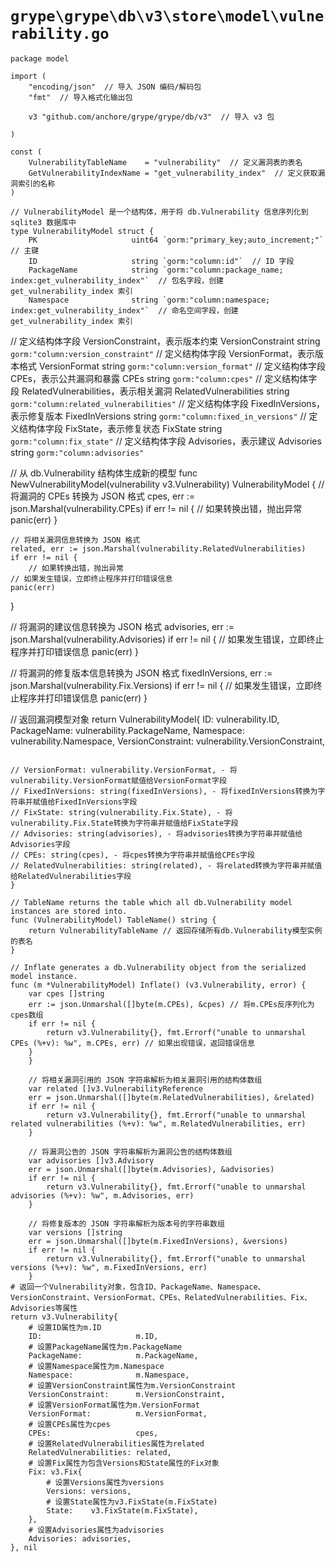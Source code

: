 # `grype\grype\db\v3\store\model\vulnerability.go`

```
package model

import (
	"encoding/json"  // 导入 JSON 编码/解码包
	"fmt"  // 导入格式化输出包

	v3 "github.com/anchore/grype/grype/db/v3"  // 导入 v3 包

)

const (
	VulnerabilityTableName    = "vulnerability"  // 定义漏洞表的表名
	GetVulnerabilityIndexName = "get_vulnerability_index"  // 定义获取漏洞索引的名称
)

// VulnerabilityModel 是一个结构体，用于将 db.Vulnerability 信息序列化到 sqlite3 数据库中
type VulnerabilityModel struct {
	PK                     uint64 `gorm:"primary_key;auto_increment;"`  // 主键
	ID                     string `gorm:"column:id"`  // ID 字段
	PackageName            string `gorm:"column:package_name; index:get_vulnerability_index"`  // 包名字段，创建 get_vulnerability_index 索引
	Namespace              string `gorm:"column:namespace; index:get_vulnerability_index"`  // 命名空间字段，创建 get_vulnerability_index 索引
```
// 定义结构体字段 VersionConstraint，表示版本约束
VersionConstraint      string `gorm:"column:version_constraint"`
// 定义结构体字段 VersionFormat，表示版本格式
VersionFormat          string `gorm:"column:version_format"`
// 定义结构体字段 CPEs，表示公共漏洞和暴露
CPEs                   string `gorm:"column:cpes"`
// 定义结构体字段 RelatedVulnerabilities，表示相关漏洞
RelatedVulnerabilities string `gorm:"column:related_vulnerabilities"`
// 定义结构体字段 FixedInVersions，表示修复版本
FixedInVersions        string `gorm:"column:fixed_in_versions"`
// 定义结构体字段 FixState，表示修复状态
FixState               string `gorm:"column:fix_state"`
// 定义结构体字段 Advisories，表示建议
Advisories             string `gorm:"column:advisories"`

// 从 db.Vulnerability 结构体生成新的模型
func NewVulnerabilityModel(vulnerability v3.Vulnerability) VulnerabilityModel {
    // 将漏洞的 CPEs 转换为 JSON 格式
    cpes, err := json.Marshal(vulnerability.CPEs)
    if err != nil {
        // 如果转换出错，抛出异常
        panic(err)
    }

    // 将相关漏洞信息转换为 JSON 格式
    related, err := json.Marshal(vulnerability.RelatedVulnerabilities)
    if err != nil {
        // 如果转换出错，抛出异常
	// 如果发生错误，立即终止程序并打印错误信息
	panic(err)
}

// 将漏洞的建议信息转换为 JSON 格式
advisories, err := json.Marshal(vulnerability.Advisories)
if err != nil {
	// 如果发生错误，立即终止程序并打印错误信息
	panic(err)
}

// 将漏洞的修复版本信息转换为 JSON 格式
fixedInVersions, err := json.Marshal(vulnerability.Fix.Versions)
if err != nil {
	// 如果发生错误，立即终止程序并打印错误信息
	panic(err)
}

// 返回漏洞模型对象
return VulnerabilityModel{
	ID:                     vulnerability.ID,
	PackageName:            vulnerability.PackageName,
	Namespace:              vulnerability.Namespace,
	VersionConstraint:      vulnerability.VersionConstraint,
```

// VersionFormat: vulnerability.VersionFormat, - 将vulnerability.VersionFormat赋值给VersionFormat字段
// FixedInVersions: string(fixedInVersions), - 将fixedInVersions转换为字符串并赋值给FixedInVersions字段
// FixState: string(vulnerability.Fix.State), - 将vulnerability.Fix.State转换为字符串并赋值给FixState字段
// Advisories: string(advisories), - 将advisories转换为字符串并赋值给Advisories字段
// CPEs: string(cpes), - 将cpes转换为字符串并赋值给CPEs字段
// RelatedVulnerabilities: string(related), - 将related转换为字符串并赋值给RelatedVulnerabilities字段
}

// TableName returns the table which all db.Vulnerability model instances are stored into.
func (VulnerabilityModel) TableName() string {
	return VulnerabilityTableName // 返回存储所有db.Vulnerability模型实例的表名
}

// Inflate generates a db.Vulnerability object from the serialized model instance.
func (m *VulnerabilityModel) Inflate() (v3.Vulnerability, error) {
	var cpes []string
	err := json.Unmarshal([]byte(m.CPEs), &cpes) // 将m.CPEs反序列化为cpes数组
	if err != nil {
		return v3.Vulnerability{}, fmt.Errorf("unable to unmarshal CPEs (%+v): %w", m.CPEs, err) // 如果出现错误，返回错误信息
	}
	}

	// 将相关漏洞引用的 JSON 字符串解析为相关漏洞引用的结构体数组
	var related []v3.VulnerabilityReference
	err = json.Unmarshal([]byte(m.RelatedVulnerabilities), &related)
	if err != nil {
		return v3.Vulnerability{}, fmt.Errorf("unable to unmarshal related vulnerabilities (%+v): %w", m.RelatedVulnerabilities, err)
	}

	// 将漏洞公告的 JSON 字符串解析为漏洞公告的结构体数组
	var advisories []v3.Advisory
	err = json.Unmarshal([]byte(m.Advisories), &advisories)
	if err != nil {
		return v3.Vulnerability{}, fmt.Errorf("unable to unmarshal advisories (%+v): %w", m.Advisories, err)
	}

	// 将修复版本的 JSON 字符串解析为版本号的字符串数组
	var versions []string
	err = json.Unmarshal([]byte(m.FixedInVersions), &versions)
	if err != nil {
		return v3.Vulnerability{}, fmt.Errorf("unable to unmarshal versions (%+v): %w", m.FixedInVersions, err)
	}
# 返回一个Vulnerability对象，包含ID、PackageName、Namespace、VersionConstraint、VersionFormat、CPEs、RelatedVulnerabilities、Fix、Advisories等属性
return v3.Vulnerability{
    # 设置ID属性为m.ID
    ID:                     m.ID,
    # 设置PackageName属性为m.PackageName
    PackageName:            m.PackageName,
    # 设置Namespace属性为m.Namespace
    Namespace:              m.Namespace,
    # 设置VersionConstraint属性为m.VersionConstraint
    VersionConstraint:      m.VersionConstraint,
    # 设置VersionFormat属性为m.VersionFormat
    VersionFormat:          m.VersionFormat,
    # 设置CPEs属性为cpes
    CPEs:                   cpes,
    # 设置RelatedVulnerabilities属性为related
    RelatedVulnerabilities: related,
    # 设置Fix属性为包含Versions和State属性的Fix对象
    Fix: v3.Fix{
        # 设置Versions属性为versions
        Versions: versions,
        # 设置State属性为v3.FixState(m.FixState)
        State:    v3.FixState(m.FixState),
    },
    # 设置Advisories属性为advisories
    Advisories: advisories,
}, nil
```